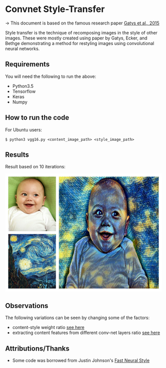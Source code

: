 # Convnet Style-Transfer

-> This document is based on the famous research paper [Gatys et al., 2015](https://arxiv.org/abs/1508.06576)

Style transfer is the technique of recomposing images in the style of other images. These were mostly created using paper by Gatys, Ecker, and Bethge demonstrating a method for restyling images using convolutional neural networks.


## Requirements
You will need the following to run the above:
  * Python3.5
  * Tensorflow
  * Keras
  * Numpy

## How to run the code
For Ubuntu users:
```
$ python3 vgg16.py <content_image_path> <style_image_path>
```
## Results
Result based on 10 iterations:
<p align = 'center'>
<img src = 'images_transfered/result.jpg'>
</p>

## Observations
The following variations can be seen by changing some of the factors:
 * content-style weight ratio [see here](https://github.com/vishalsingh020997/Style-Transfer/blob/master/content-style_weight_variation.md)
 * extracting content features from different conv-net layers ratio [see here](https://github.com/vishalsingh020997/Style-Transfer/blob/master/content_layer.md)


## Attributions/Thanks
  * Some code was borrowed from Justin Johnson's [Fast Neural Style](https://github.com/jcjohnson/fast-neural-style)
